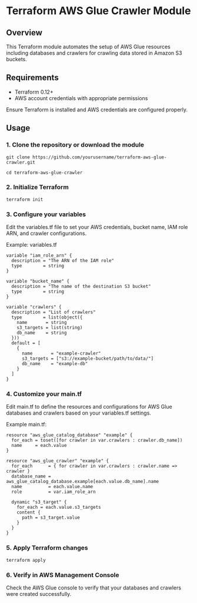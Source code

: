 # Terraform AWS Glue Crawler Module

## Overview

This Terraform module automates the setup of AWS Glue resources including databases and crawlers for crawling data stored in Amazon S3 buckets.

## Requirements

- Terraform 0.12+
- AWS account credentials with appropriate permissions

Ensure Terraform is installed and AWS credentials are configured properly.

## Usage

### 1. Clone the repository or download the module

    git clone https://github.com/yourusername/terraform-aws-glue-crawler.git
    
    cd terraform-aws-glue-crawler
    
### 2. Initialize Terraform

    terraform init
    
### 3. Configure your variables
  Edit the variables.tf file to set your AWS credentials, bucket name, IAM role ARN, and crawler configurations.
  
  Example: variables.tf

    variable "iam_role_arn" {
      description = "The ARN of the IAM role"
      type        = string
    }
    
    variable "bucket_name" {
      description = "The name of the destination S3 bucket"
      type        = string
    }
    
    variable "crawlers" {
      description = "List of crawlers"
      type        = list(object({
        name       = string
        s3_targets = list(string)
        db_name    = string
      }))
      default = [
        {
          name       = "example-crawler"
          s3_targets = ["s3://example-bucket/path/to/data/"]
          db_name    = "example-db"
        }
      ]
    }
### 4. Customize your main.tf
  Edit main.tf to define the resources and configurations for AWS Glue databases and crawlers based on your variables.tf settings.

  Example main.tf:
    
    resource "aws_glue_catalog_database" "example" {
      for_each = toset([for crawler in var.crawlers : crawler.db_name])
      name     = each.value
    }
    
    resource "aws_glue_crawler" "example" {
      for_each      = { for crawler in var.crawlers : crawler.name => crawler }
      database_name = aws_glue_catalog_database.example[each.value.db_name].name
      name          = each.value.name
      role          = var.iam_role_arn
    
      dynamic "s3_target" {
        for_each = each.value.s3_targets
        content {
          path = s3_target.value
        }
      }
    }
### 5. Apply Terraform changes

    terraform apply
    
### 6. Verify in AWS Management Console
Check the AWS Glue console to verify that your databases and crawlers were created successfully.
